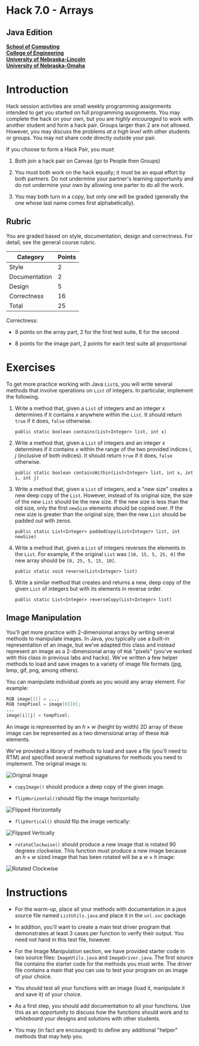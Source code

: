 # Hack 7.0 - Arrays
## Java Edition
**[School of Computing](https://computing.unl.edu/)**  
**[College of Engineering](https://engineering.unl.edu/)**  
**[University of Nebraska-Lincoln](https://unl.edu)**  
**[University of Nebraska-Omaha](https://http://unomaha.edu/)**  

# Introduction

Hack session activities are small weekly programming assignments
intended to get you started on full programming assignments. You may
complete the hack on your own, but you are *highly encouraged* to work
with another student and form a hack pair. Groups larger than 2 are not
allowed. However, you may discuss the problems *at a high level* with
other students or groups. You may not share code directly outside your
pair.

If you choose to form a Hack Pair, you *must*:

1.  Both join a hack pair on Canvas (go to People then Groups)

2.  You must both work on the hack equally; it must be an equal effort
    by both partners. Do not undermine your partner's learning
    opportunity and do not undermine your own by allowing one parter to
    do all the work.

3.  You may both turn in a copy, but only one will be graded (generally
    the one whose last name comes first alphabetically).

## Rubric

You are graded based on style, documentation, design and correctness.
For detail, see the general course rubric.

| Category      | Points |
|---------------|--------|
| Style         | 2      |
| Documentation | 2      |
| Design        | 5      |
| Correctness   | 16     |
| Total         | 25     |

Correctness:

-   8 points on the array part, 2 for the first test suite, 6 for the
    second

-   8 points for the image part, 2 points for each test suite all
    proportional

# Exercises

To get more practice working with Java `List`s, you will write
several methods that involve operations on `List` of integers. In
particular, implement the following.

1.  Write a method that, given a `List` of integers and an
    integer $x$ determines if it contains $x$ anywhere within the
    `List`. It should return `true` if it does,
    `false` otherwise.

    `public static boolean contains(List<Integer> list, int x)`

2.  Write a method that, given a `List` of integers and an
    integer $x$ determines if it contains $x$ within the range of the
    two provided indices $i, j$ (inclusive of both indices). It should
    return `true` if it does, `false` otherwise.

    `public static boolean containsWithin(List<Integer> list, int x, int i, int j)`

3.  Write a method that, given a `List` of integers, and a "new
    size" creates a new deep copy of the `List`. However, instead
    of its original size, the size of the new `List` should be
    the new size. If the new size is less than the old size, only the
    first `newSize` elements should be copied over. If the new
    size is greater than the original size, then the new `List`
    should be padded out with zeros.

    `public static List<Integer> paddedCopy(List<Integer> list, int newSize)`

4.  Write a method that, given a `List` of integers reverses the
    elements in the `List`. For example, if the original
    `List` was `[10, 15, 5, 25, 0]` the new array should
    be `[0, 25, 5, 15, 10]`.

    `public static void reverse(List<Integer> list)`

5.  Write a similar method that creates and returns a new, deep copy of
    the given `List` of integers but with its elements in reverse
    order.

    `public static List<Integer> reverseCopy(List<Integer> list)`

## Image Manipulation

You'll get more practice with 2-dimensional arrays by writing several
methods to manipulate images. In Java, you typically use a built-in
representation of an image, but we've adapted this class and instead
represent an image as a 2-dimensional array of `RGB` "pixels"
(you've worked with this class in previous labs and hacks). We've
written a few helper methods to load and save images to a variety of
image file formats (jpg, bmp, gif, png, among others).

You can manipulate individual pixels as you would any array element. For
example:

``` java
RGB image[][] = ...;
RGB tempPixel = image[0][0];
...
image[i][j] = tempPixel;
```

An image is represented by an $h \times w$ (height by width) 2D array of
these image can be represented as a two dimensional array of these
`RGB` elements.

We've provided a library of methods to load and save a file (you'll need
to RTM) and specified several method signatures for methods you need to
implement.  The original image is:

![Original Image](./images/pointers.png)

-   `copyImage()` should produce a deep copy of the given image.

-   `flipHorizontal()`should flip the image horizontally:

![Flipped Horizontally](./images/pointersHFlip.jpg)

-   `flipVertical()` should flip the image vertically:

![Flipped Vertically](./images/pointersVFlip.png)

-   `rotateClockwise()` should produce a new image that is rotated
    90 degrees clockwise. This function must produce a new image because
    an $h \times w$ sized image that has been rotated will be a
    $w \times h$ image:

![Rotated Clockwise](./images/pointersRotated.jpg)

# Instructions

-   For the warm-up, place all your methods with documentation in a java
    source file named `ListUtils.java` and place it in the `unl.soc` package.

-   In addition, you'll want to create a main test driver program that
    demonstrates at least 3 cases per function to verify their output.
    You need not hand in this test file, however.

-   For the Image Manipulation section, we have provided starter code in
    two source files: `ImageUtils.java` and
    `ImageDriver.java`. The first source file contains the
    starter code for the methods you must write. The driver file
    contains a main that you can use to test your program on an image of
    your choice.

-   You should test all your functions with an image (load it,
    manipulate it and save it) of your choice.

-   As a first step, you should add documentation to all your functions.
    Use this as an opportunity to discuss how the functions should work
    and to *whiteboard* your designs and solutions with other students.

-   You may (in fact are encouraged) to define any additional "helper"
    methods that may help you.
